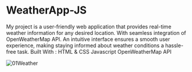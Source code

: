 # WeatherApp-JS
My project is a user-friendly web application that provides real-time weather information for any desired location. With seamless integration of OpenWeatherMap API. An intuitive interface ensures a smooth user experience, making staying informed about weather conditions a hassle-free task. Built With : HTML &amp; CSS Javascript OpenWeatherMap API


![01Weather](https://github.com/yasmin-donets/WeatherApp-JS/assets/102476760/695892f1-0eb0-42e0-8e55-5e748b01eda1)
